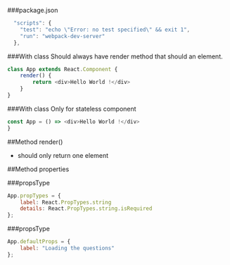 ###package.json
```js
  "scripts": {
    "test": "echo \"Error: no test specified\" && exit 1",
    "run": "webpack-dev-server"
  },
```

###With class
Should always have render method that should an element.
```js
class App extends React.Component {
    render() {
        return <div>Hello World !</div>
    }
}
```

###With class
Only for stateless component
```js
const App = () => <div>Hello World !</div>
}
```

##Method render()
 - should only return one element

##Method properties

###propsType
```js
App.propTypes = {
    label: React.PropTypes.string
    details: React.PropTypes.string.isRequired
};
```

###propsType
```js
App.defaultProps = {
    label: "Loading the questions"
};
```
